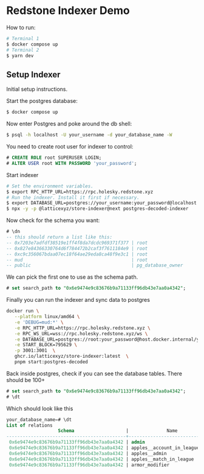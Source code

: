 # Redstone Indexer Demo

How to run:
```sh
# Terminal 1
$ docker compose up
# Terminal 2
$ yarn dev
```

## Setup Indexer

Initial setup instructions.

Start the postgres database:
```sh
$ docker compose up
```


Now enter Postgres and poke around the db shell:
```sh
$ psql -h localhost -U your_username -d your_database_name -W
```

You need to create root user for indexer to control:
```sql
# CREATE ROLE root SUPERUSER LOGIN;
# ALTER USER root WITH PASSWORD 'your_password';
```

Start indexer
```sh
# Set the environment variables.
$ export RPC_HTTP_URL=https://rpc.holesky.redstone.xyz
# Run the indexer. Install it first if necessary.
$ export DATABASE_URL=postgres://your_username:your_password@localhost:5432/your_database_name
$ npx -y -p @latticexyz/store-indexer@next postgres-decoded-indexer
```

Now check for the schema you want:

```sql
# \dn
-- this should return a list like this:
-- 0x7203e7adfdf38519e1ff4f8da7dcdc969371f377 | root
-- 0x827e84366330764d6f784472b2caf3f7611184e9 | root
-- 0xc9c356067bdaa07ec18f64ae29eda8ca48f9e3c1 | root
-- mud                                        | root
-- public                                     | pg_database_owner
```
We can pick the first one to use as the schema path.
```sql
# set search_path to "0x6e9474e9c83676b9a71133ff96db43e7aa0a4342";
```


Finally you can run the indexer and sync data to postgres
```sh
docker run \
   --platform linux/amd64 \
   -e 'DEBUG=mud:*' \
   -e RPC_HTTP_URL=https://rpc.holesky.redstone.xyz \
   -e RPC_WS_URL=wss://rpc.holesky.redstone.xyz/ws \
   -e DATABASE_URL=postgres://root:your_password@host.docker.internal/your_database_name \
   -e START_BLOCK=795629 \
   -p 3001:3001  \
   ghcr.io/latticexyz/store-indexer:latest  \
   pnpm start:postgres-decoded
```

Back inside postgres, check if you can see the database tables. There should be 100+

```sql
# set search_path to "0x6e9474e9c83676b9a71133ff96db43e7aa0a4342";
# \dt
```

Which should look like this
```sql
your_database_name=# \dt
List of relations
                   Schema                   |              Name              | Type  |     Owner
--------------------------------------------+--------------------------------+-------+---------------
 0x6e9474e9c83676b9a71133ff96db43e7aa0a4342 | admin                          | table | your_username
 0x6e9474e9c83676b9a71133ff96db43e7aa0a4342 | apples__account_in_league      | table | your_username
 0x6e9474e9c83676b9a71133ff96db43e7aa0a4342 | apples__admin                  | table | your_username
 0x6e9474e9c83676b9a71133ff96db43e7aa0a4342 | apples__match_in_league        | table | your_username
 0x6e9474e9c83676b9a71133ff96db43e7aa0a4342 | armor_modifier                 | table | your_username
```